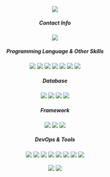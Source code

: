 <div align="center">
  
<img src="https://capsule-render.vercel.app/api?type=waving&color=gradient&height=200&width=100%&section=header&text=WELCOME!!&fontSize=30">
  <div>
      <h5>Contact Info</h5>
      <img src="https://img.shields.io/badge/kylesung0520@gmail.com-f7a60f?style=flat&logo=gmail&logoColor=white "/>
  </div>
  <div>
      <h5>Programming Language & Other Skills</h5>
      <div>
          <img src="https://img.shields.io/badge/Java-f7a60f?style=flat&logo=openjdk&logoColor=white "/>
          <img src="https://img.shields.io/badge/Python-f7a60f?style=flat&logo=Python&logoColor=white "/>
          <img src="https://img.shields.io/badge/Scala-f7a60f?style=flat&logo=Scala&logoColor=white "/>
          <img src="https://img.shields.io/badge/React-f7a60f?style=flat&logo=React&logoColor=white "/>
          <img src="https://img.shields.io/badge/HTML5-f7a60f?style=flat&logo=HTML5&logoColor=white "/>
          <img src="https://img.shields.io/badge/JS-f7a60f?style=flat&logo=javascript&logoColor=white "/>
          <img src="https://img.shields.io/badge/CSS-f7a60f?style=flat&logo=css3&logoColor=white "/>
      </div>
  </div>

  <div>
      <h5>Database</h5>
      <img src="https://img.shields.io/badge/MySQL-f7a60f?style=flat&logo=MySql&logoColor=white "/ >
      <img src="https://img.shields.io/badge/MongoDB-f7a60f?style=flat&logo=MongoDB&logoColor=white "/>
    <img src="https://img.shields.io/badge/JPA-f7a60f?style=flat&logo=jpa&logoColor=white "/>
    <img src="https://img.shields.io/badge/Hibernate-f7a60f?style=flat&logo=Hibernate&logoColor=white "/>
  </div>
  <div>
      <h5>Framework</h5>
      <img src="https://img.shields.io/badge/Springboot-f7a60f?style=flat&logo=Springboot&logoColor=white "/>
      <img src="https://img.shields.io/badge/Django-f7a60f?style=flat&logo=Django&logoColor=white "/>
      <img src="https://img.shields.io/badge/bootstrap-f7a60f?style=flat&logo=bootstrap&logoColor=white">
  </div>
  <div>
      <h5>DevOps & Tools</h5>
      <img src="https://img.shields.io/badge/AWS-f7a60f?style=flat&logo=amazonaws&logoColor=white "/>
      <img src="https://img.shields.io/badge/Jenkins-f7a60f?style=flat&logo=Jenkins&logoColor=white "/>
      <img src="https://img.shields.io/badge/Docker-f7a60f?style=flat&logo=Docker&logoColor=white "/>
      <img src="https://img.shields.io/badge/Intellij-f7a60f?style=flat&logo=intellij-idea&logoColor=white"/>
      <img src="https://img.shields.io/badge/Eclipse-f7a60f?style=flat&logo=eclipse&logoColor=white"/>
      <img src="https://img.shields.io/badge/VSCode-f7a60f?style=flat&logo=visual-studio-code&logoColor=white"/>
      <img src="https://img.shields.io/badge/Pycharm-f7a60f?style=flat&logo=pycharm&logoColor=white"/>
      <img src="https://img.shields.io/badge/Git-f7a60f?style=flat&logo=Git&logoColor=white"/>
  </div>
</div>
<br>
<div align="center">
  <img src="https://github-readme-stats.vercel.app/api/top-langs/?username=kylesung0520&langs_count=8&hide_progress=true&theme=gruvbox_light" style="display:inline-block;">
  
  <img src="http://mazassumnida.wtf/api/v2/generate_badge?boj=kylesung0520" style="display:inline-block;">
</div>
